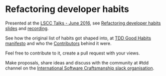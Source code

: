 # Refactoring developer habits

Presented at the [LSCC Talks - June 2016](http://www.meetup.com/london-software-craftsmanship/events/231798303/), see [Refactoring developer habits slides](http://www.slideshare.net/neomatrix369/refactoring-developer-habits-62785350) and [recording](https://skillsmatter.com/skillscasts/8388-refactoring-developer-habits).

See how the original list of habits got shaped into, at [TDD Good Habits manifesto](02-outcome-of-collation/tdd-manifesto/tdd-good-habits-manifesto.md) and who the [Contributors](02-outcome-of-collation/tdd-manifesto/contributors.md) behind it were.

Feel free to contribute to it, create a pull request with your views.

Make proposals, share ideas and discuss with the community at #tdd channel on the [International Software Craftsmanship slack organisation](http://softwarecraftsmanship.slack.com).